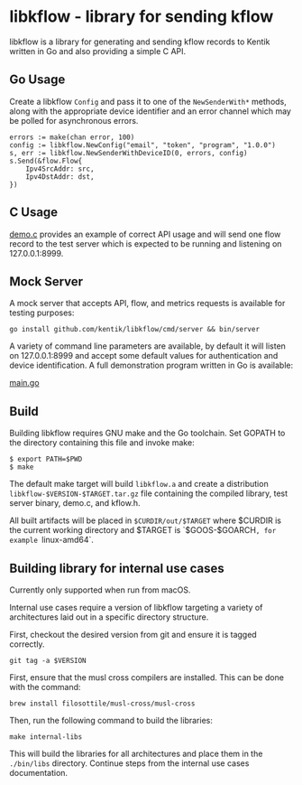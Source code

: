 # libkflow - library for sending kflow

libkflow is a library for generating and sending kflow records to Kentik
written in Go and also providing a simple C API.

## Go Usage

Create a libkflow `Config` and pass it to one of the `NewSenderWith*`
methods, along with the appropriate device identifier and an error
channel which may be polled for asynchronous errors.

    errors := make(chan error, 100)
    config := libkflow.NewConfig("email", "token", "program", "1.0.0")
    s, err := libkflow.NewSenderWithDeviceID(0, errors, config)
	s.Send(&flow.Flow{
		Ipv4SrcAddr: src,
		Ipv4DstAddr: dst,
	})

## C Usage

[demo.c](c/demo.c) provides an example of correct API usage and will
send one flow record to the test server which is expected to be
running and listening on 127.0.0.1:8999.

## Mock Server

A mock server that accepts API, flow, and metrics requests is available
for testing purposes:

    go install github.com/kentik/libkflow/cmd/server && bin/server

A variety of command line parameters are available, by default it will
listen on 127.0.0.1:8999 and accept some default values for
authentication and device identification. A full demonstration program
written in Go is available:

[main.go](cmd/demo/main.go)

## Build

Building libkflow requires GNU make and the Go toolchain. Set GOPATH to
the directory containing this file and invoke make:

    $ export PATH=$PWD
    $ make

The default make target will build `libkflow.a` and create a distribution
`libkflow-$VERSION-$TARGET.tar.gz` file containing the compiled library,
test server binary, demo.c, and kflow.h.

All built artifacts will be placed in `$CURDIR/out/$TARGET` where $CURDIR
is the current working directory and $TARGET is `$GOOS-$GOARCH`, for
example `linux-amd64`.

## Building library for internal use cases

Currently only supported when run from macOS.

Internal use cases require a version of libkflow targeting a variety of
architectures laid out in a specific directory structure. 

First, checkout the desired version from git and ensure it is tagged correctly. 
```shell
git tag -a $VERSION
```

First, ensure that the musl cross compilers are installed. This can be done
with the command:

```shell
brew install filosottile/musl-cross/musl-cross
```

Then, run the following command to build the libraries:

```shell
make internal-libs
```

This will build the libraries for all architectures and place them in the
`./bin/libs` directory. Continue steps from the internal use cases documentation.